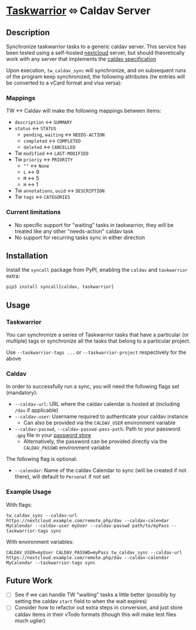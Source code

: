 # [Taskwarrior](https://taskwarrior.org/) ⬄ Caldav Server

## Description

Synchronize taskwarrior tasks to a generic caldav server.
This service has been tested using a self-hosted [nextcloud](https://nextcloud.com/) server, but should theoretically work with any server that implements the [caldav specification](https://www.rfc-editor.org/rfc/rfc4791)

Upon execution, `tw_caldav_sync` will synchronize, and on subsequent runs of the
program keep synchronized, the following attributes (tw entries will be converted to a vCard format and visa versa):

### Mappings

TW <-> Caldav will make the following mappings between items:

- `description` <-> `SUMMARY`
- `status` <-> `STATUS`
  - `pending`, `waiting` <-> `NEEDS-ACTION`
  - `completed` <-> `COMPLETED`
  - `deleted` <-> `CANCELLED`
- Tw `modified` <-> `LAST-MODIFIED`
- Tw `prioriy` <-> `PRIORITY`
  - `""` <-> `None`
  - `L` <-> 9
  - `M` <-> 5
  - `H` <-> 1
- Tw `annotations`, `uuid` <-> `DESCRIPTION`
- Tw `tags` <-> `CATEGORIES`

### Current limitations

- No specific support for "waiting" tasks in taskwarrior, they will be treated like any other "needs-action" caldav task
- No support for recurring tasks sync in either direction

## Installation

Install the `syncall` package from PyPI, enabling the `caldav` and `taskwarrior`
extra:

```sh
pip3 install syncall[caldav, taskwarrior]
```

## Usage

### Taskwarrior

You can synchronize a series of Taskwarrior tasks that have a particular
(or multiple) tags or synchronize all the tasks that belong to a particular
project.

Use `--taskwarrior-tags ...` or `--taskwarrior-project` respectively for the
above

### Caldav

In order to successfully run a sync, you will need the following flags set (mandatory):

- `--caldav-url`: URL where the caldav calendar is hosted at (including `/dav` if applicable)
- `--caldav-user`: Username required to authenticate your caldav instance
  - Can also be provided via the `CALDAV_USER` environment variable
- `--caldav-passwd`, `--caldav-passwd-pass-path`: Path to your password `.gpg` file in your [password store](https://www.passwordstore.org/)
  - Alternatively, the password can be provided directly via the `CALDAV_PASSWD` environment variable

The following flag is optional:

- `--calendar`: Name of the caldav Calendar to sync (will be created if not there), will default to `Personal` if not set

### Example Usage

With flags:

```
tw_caldav_sync --caldav-url https://nextcloud.example.com/remote.php/dav --caldav-calendar MyCalendar --caldav-user myUser --caldav-passwd path/to/myPass --taskwarrior-tags sync
```

With environment variables:

```
CALDAV_USER=myUser CALDAV_PASSWD=myPass tw_caldav_sync --caldav-url https://nextcloud.example.com/remote.php/dav --caldav-calendar MyCalendar --taskwarrior-tags sync
```

## Future Work

- [ ] See if we can handle TW "waiting" tasks a little better (possibly by setting the caldav `start` field to when the wait expires)
- [ ] Consider how to refactor out extra steps in conversion, and just store caldav items in their vTodo formats (though this will make test files much uglier)
